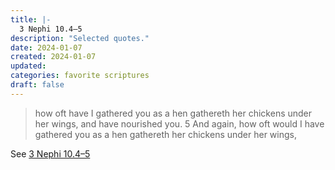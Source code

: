 ```yaml
---
title: |-
  3 Nephi 10.4–5
description: "Selected quotes."
date: 2024-01-07
created: 2024-01-07
updated: 
categories: favorite scriptures
draft: false
---
```


> how oft have I gathered you as a hen gathereth her chickens under her wings, and have nourished you.  5 And again, how oft would I have gathered you as a hen gathereth her chickens under her wings,

See [3 Nephi 10.4–5](https://www.churchofjesuschrist.org/study/scriptures/bofm/3-ne/10?id=p4-p5&lang=eng#p4)